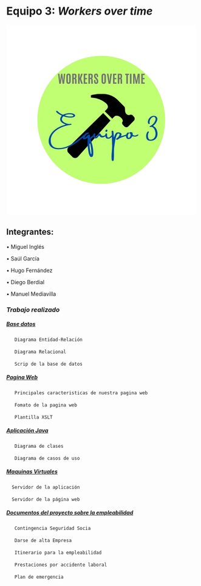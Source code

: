 #  Equipo 3: ***Workers over time*** 

![fotogrupo](https://github.com/MiguelIGP23/DAM1_EQUIPO3_2425/blob/3f5ea1979c010453d8dcf32c20f4847859d476e7/equipo3/Documentos%20generales/Equipo_1-removebg-preview.png)

## Integrantes: 
• Miguel Inglés   

• Saúl García  

• Hugo Fernández 

• Diego Berdial 

• Manuel Mediavilla  

### *Trabajo realizado*

##### *[Base datos](https://github.com/MiguelIGP23/DAM1_EQUIPO3_2425/blob/c4592e9d0836f6dbc36b1eda4f160b6bc08c4632/equipo3/Bases%20de%20Datos/README.md)*
````
   Diagrama Entidad-Relación

   Diagrama Relacional

   Scrip de la base de datos
````
##### *[Pagina Web](https://github.com/MiguelIGP23/DAM1_EQUIPO3_2425/blob/c4592e9d0836f6dbc36b1eda4f160b6bc08c4632/equipo3/Lenguaje%20de%20Marcas/README.md)*
````
   Principales caracteristicas de nuestra pagina web

   Fomato de la pagina web

   Plantilla XSLT
````
##### *[Aplicación Java](https://github.com/MiguelIGP23/DAM1_EQUIPO3_2425/blob/c4592e9d0836f6dbc36b1eda4f160b6bc08c4632/equipo3/Entornos%20de%20Desarrollo/Readme.md)*
````
   Diagrama de clases

   Diagrama de casos de uso
````
##### *[Maquinas Virtuales](https://github.com/MiguelIGP23/DAM1_EQUIPO3_2425/blob/c4592e9d0836f6dbc36b1eda4f160b6bc08c4632/equipo3/Sistemas%20Inform%C3%A1ticos/README.md)*
````
  Servidor de la aplicación

  Servidor de la página web
````

##### *[Documentos del proyecto sobre la empleabilidad](https://github.com/MiguelIGP23/DAM1_EQUIPO3_2425/blob/c4592e9d0836f6dbc36b1eda4f160b6bc08c4632/equipo3/Itinerario%20Personal%20para%20la%20Empleabilidad/Readme.md)*
````
   Contingencia Seguridad Socia

   Darse de alta Empresa

   Itinerario para la empleabilidad

   Prestaciones por accidente laboral

   Plan de emergencia
````
